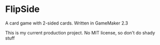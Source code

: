 # FlipSide
A card game with 2-sided cards. Written in GameMaker 2.3

This is my current production project. No MIT license, so don't do shady stuff
